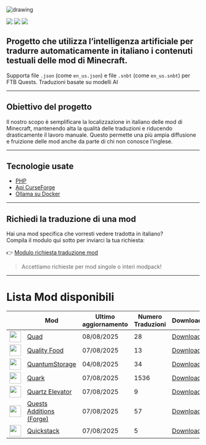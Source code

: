 <img src="https://cdn.worldvectorlogo.com/logos/minecraft.svg" alt="drawing" />

![](https://img.shields.io/badge/Ultimo%20Aggiornamento-29%2F08%2F2025-blue)
![](https://img.shields.io/badge/Mod%20tradotte-1788-green)
![](https://img.shields.io/badge/Quest%20tradotte-4-green)

## Progetto che utilizza l’intelligenza artificiale per **tradurre automaticamente in italiano** i contenuti testuali delle mod di Minecraft.
Supporta file `.json` (come `en_us.json`) e file `.snbt` (come `en_us.snbt`) per FTB Quests.
Traduzioni basate su modelli AI

---

## Obiettivo del progetto

Il nostro scopo è semplificare la localizzazione in italiano delle mod di Minecraft, mantenendo alta la qualità delle traduzioni e riducendo drasticamente il lavoro manuale. Questo permette una più ampia diffusione e fruizione delle mod anche da parte di chi non conosce l’inglese.

---

## Tecnologie usate

- [PHP](https://www.php.net/)
- [Api CurseForge](https://curseforge.com/)
- [Ollama su Docker](https://hub.docker.com/r/ollama/ollama)

---

## Richiedi la traduzione di una mod

Hai una mod specifica che vorresti vedere tradotta in italiano?  
Compila il modulo qui sotto per inviarci la tua richiesta:

👉 [Modulo richiesta traduzione mod](https://forms.gle/3SsGruLzzU6gDovv8)

> Accettiamo richieste per mod singole o interi modpack!

---
# Lista Mod disponibili

|  |Mod | Ultimo<br/>aggiornamento | Numero<br/>Traduzioni |Download |
| ---- | ---- | ---- | ---- | ---- |
| <img src="https://media.forgecdn.net/avatars/973/248/638475788632844281.png" loading="lazy" decoding="async" width="30" /> | [Quad](https://www.curseforge.com/minecraft/mc-mods/quad "Web Site")  | 08/08/2025 | 28 | [Download ](https://download-directory.github.io/?url=https%3A%2F%2Fgithub.com%2Ffrancescoparadisi14%2FMinecraftModItaTranslate%2Ftree%2Fmain%2Ftraduzioni%2Fassets%2Fquad "Download") |
| <img src="https://media.forgecdn.net/avatars/1103/337/638651847328659210.png" loading="lazy" decoding="async" width="30" /> | [Quality Food](https://www.curseforge.com/minecraft/mc-mods/quality-food "Web Site")  | 07/08/2025 | 13 | [Download ](https://download-directory.github.io/?url=https%3A%2F%2Fgithub.com%2Ffrancescoparadisi14%2FMinecraftModItaTranslate%2Ftree%2Fmain%2Ftraduzioni%2Fassets%2Fquality_food "Download") |
| <img src="https://media.forgecdn.net/avatars/105/721/636354881151350197.png" loading="lazy" decoding="async" width="30" /> | [QuantumStorage](https://www.curseforge.com/minecraft/mc-mods/quantumstorage "Web Site")  | 04/08/2025 | 34 | [Download ](https://download-directory.github.io/?url=https%3A%2F%2Fgithub.com%2Ffrancescoparadisi14%2FMinecraftModItaTranslate%2Ftree%2Fmain%2Ftraduzioni%2Fassets%2Fquantumstorage "Download") |
| <img src="https://media.forgecdn.net/avatars/588/295/637958240318838626.png" loading="lazy" decoding="async" width="30" /> | [Quark](https://www.curseforge.com/minecraft/mc-mods/quark "Web Site")  | 07/08/2025 | 1536 | [Download ](https://download-directory.github.io/?url=https%3A%2F%2Fgithub.com%2Ffrancescoparadisi14%2FMinecraftModItaTranslate%2Ftree%2Fmain%2Ftraduzioni%2Fassets%2Fquark "Download") |
| <img src="https://media.forgecdn.net/avatars/338/917/637478417616120300.png" loading="lazy" decoding="async" width="30" /> | [Quartz Elevator](https://www.curseforge.com/minecraft/mc-mods/quartz-elevator "Web Site")  | 07/08/2025 | 9 | [Download ](https://download-directory.github.io/?url=https%3A%2F%2Fgithub.com%2Ffrancescoparadisi14%2FMinecraftModItaTranslate%2Ftree%2Fmain%2Ftraduzioni%2Fassets%2Fquartzelv "Download") |
| <img src="https://media.forgecdn.net/avatars/493/889/637804258699325177.png" loading="lazy" decoding="async" width="30" /> | [Quests Additions (Forge)](https://www.curseforge.com/minecraft/mc-mods/quests-additions "Web Site")  | 07/08/2025 | 57 | [Download ](https://download-directory.github.io/?url=https%3A%2F%2Fgithub.com%2Ffrancescoparadisi14%2FMinecraftModItaTranslate%2Ftree%2Fmain%2Ftraduzioni%2Fassets%2Fquestsadditions "Download") |
| <img src="https://media.forgecdn.net/avatars/239/955/637117858328489273.png" loading="lazy" decoding="async" width="30" /> | [Quickstack](https://www.curseforge.com/minecraft/mc-mods/quickstack "Web Site")  | 07/08/2025 | 5 | [Download ](https://download-directory.github.io/?url=https%3A%2F%2Fgithub.com%2Ffrancescoparadisi14%2FMinecraftModItaTranslate%2Ftree%2Fmain%2Ftraduzioni%2Fassets%2Fdropoff "Download") |